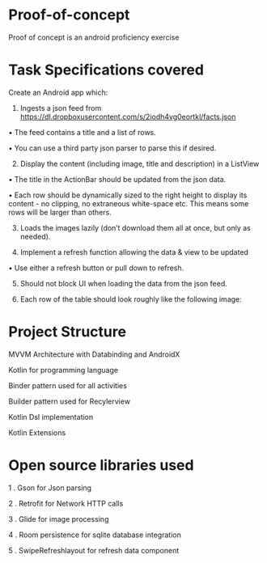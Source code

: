 # Proof-of-concept
Proof of concept is an android proficiency exercise

# Task Specifications covered

Create an Android app which:
1. Ingests a json feed from https://dl.dropboxusercontent.com/s/2iodh4vg0eortkl/facts.json

• The feed contains a title and a list of rows.
 
• You can use a third party json parser to parse this if desired.

2. Display the content (including image, title and description) in a ListView

• The title in the ActionBar should be updated from the json data.
 
• Each row should be dynamically sized to the right height to display its content - no clipping, no extraneous white-space etc. This means some rows will be larger than others.

3. Loads the images lazily (don’t download them all at once, but only as needed).

4. Implement a refresh function allowing the data & view to be updated

• Use either a refresh button or pull down to refresh.

5. Should not block UI when loading the data from the json feed.

6. Each row of the table should look roughly like the following image:


# Project Structure
MVVM Architecture with Databinding and  AndroidX 

Kotlin for programming language

Binder pattern used for all activities

Builder pattern used for Recylerview 

Kotlin Dsl implementation

Kotlin Extensions 



# Open source libraries used
1 . Gson  for Json parsing

2 . Retrofit for Network HTTP calls 

3 . Glide for image processing 


4 . Room persistence for sqlite database integration

5 . SwipeRefreshlayout for refresh data component


